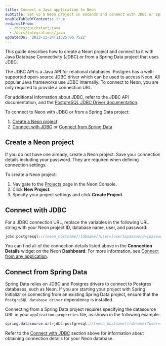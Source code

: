```yaml
---
title: Connect a Java application to Neon
subtitle: Set up a Neon project in seconds and connect with JDBC or Spring Data
enableTableOfContents: true
redirectFrom:
  - /docs/quickstart/java
  - /docs/integrations/java
updatedOn: '2023-11-24T11:25:06.752Z'
---
```


This guide describes how to create a Neon project and connect to it with Java Database Connectivity (JDBC) or from a Spring Data project that uses JDBC.

The JDBC API is a Java API for relational databases. Postgres has a well-supported open-source JDBC driver which can be used to access Neon. All popular Java frameworks use JDBC internally. To connect to Neon, you are only required to provide a connection URL.

For additional information about JDBC, refer to the JDBC API documentation, and the [PostgreSQL JDBC Driver documentation](https://jdbc.postgresql.org/documentation).

To connect to Neon with JDBC or from a Spring Data project:

1. [Create a Neon project](#create-a-neon-project)
2. [Connect with JDBC](#connect-with-jdbc) or [Connect from Spring Data](#connect-from-spring-data)

## Create a Neon project

If you do not have one already, create a Neon project. Save your connection details including your password. They are required when defining connection settings.

To create a Neon project:

1. Navigate to the [Projects](https://console.neon.tech/app/projects) page in the Neon Console.
2. Click **New Project**.
3. Specify your project settings and click **Create Project**.

## Connect with JDBC

For a JDBC connection URL, replace the variables in the following URL string with your Neon project ID, database name, user, and password:

```java
jdbc:postgresql://[neon_hostname]/[dbname]?user=[user]&password=[password]&sslmode=require
```

You can find all of the connection details listed above in the **Connection Details** widget on the Neon **Dashboard**. For more information, see [Connect from any application](/docs/connect/connect-from-any-app).

## Connect from Spring Data

Spring Data relies on JDBC and Postgres drivers to connect to Postgres databases, such as Neon. If you are starting your project with Spring Initializr or connecting from an existing Spring Data project, ensure that the `PostgreSQL database driver` dependency is installed.

Connecting from a Spring Data project requires specifying the datasource URL in your `application.properties` file, as shown in the following example:

```java
spring.datasource.url=jdbc:postgresql://[neon_hostname]/[dbname]?user=[user]&password=[password]&sslmode=require
```

Refer to the [Connect with JDBC](#connect-with-jdbc) section above for information about obtaining connection details for your Neon database.

<NeedHelp/>
